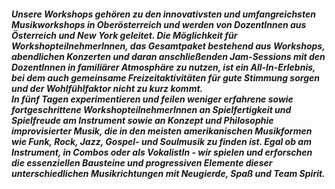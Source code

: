 <div class="c-section-wsdetails-description">
<h5>
Unsere Workshops gehören zu den innovativsten und umfangreichsten Musikworkshops in Oberösterreich und werden von DozentInnen aus Österreich und New York geleitet. Die Möglichkeit für WorkshopteilnehmerInnen, das Gesamtpaket bestehend aus Workshops, abendlichen Konzerten und daran anschließenden Jam-Sessions mit den DozentInnen in familiärer Atmosphäre zu nutzen, ist ein All-In-Erlebnis, bei dem auch gemeinsame Freizeitaktivitäten für gute Stimmung sorgen und der Wohlfühlfaktor nicht zu kurz kommt.<br>
In fünf Tagen experimentieren und feilen weniger erfahrene sowie fortgeschrittene WorkshopteilnehmerInnen an Spielfertigkeit und Spielfreude am Instrument sowie an Konzept und Philosophie improvisierter Musik, die in den meisten amerikanischen Musikformen wie Funk, Rock, Jazz, Gospel- und Soulmusik zu finden ist.
Egal ob am Instrument, in Combos oder als VokalistIn - wir spielen und erforschen die essenziellen Bausteine und progressiven Elemente dieser unterschiedlichen Musikrichtungen mit Neugierde, Spaß und Team Spirit.
</h5></div>